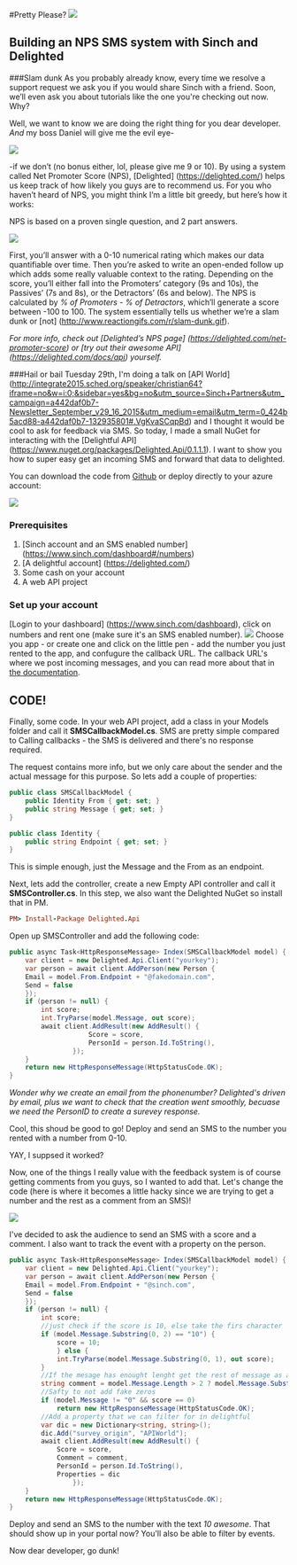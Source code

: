 #Pretty Please?
![](images/puppyeyes.png)

## Building an NPS SMS system with Sinch and Delighted 

###Slam dunk
As you probably already know, every time we resolve a support request we ask you if you would share Sinch with a friend. Soon, we’ll even ask you about tutorials like the one you're checking out now. Why?

Well, we want to know we are doing the right thing for you dear developer. *And* my boss Daniel will give me the evil eye-

![](images/Forsman.jpg) 

-if we don’t (no bonus either, lol, please give me 9 or 10). By using a system called Net Promoter Score (NPS), [Delighted] (https://delighted.com/) helps us keep track of how likely you guys are to recommend us. For you who haven’t heard of NPS, you might think I’m a little bit greedy, but here’s how it works:

NPS is based on a proven single question, and 2 part answers.

![](images/scsh.png)

First, you’ll answer with a 0-10 numerical rating which makes our data quantifiable over time. Then you’re asked to write an open-ended follow up which adds some really valuable context to the rating. Depending on the score, you’ll either fall into the Promoters’ category (9s and 10s), the Passives’ (7s and 8s), or the Detractors’ (6s and below). The NPS is calculated by *% of Promoters - % of Detractors*, which’ll generate a score between -100 to 100. The system essentially tells us whether we’re a slam dunk or [not] (http://www.reactiongifs.com/r/slam-dunk.gif).

*For more info, check out [Delighted’s NPS page] (https://delighted.com/net-promoter-score) or [try out their awesome API] (https://delighted.com/docs/api) yourself.*

###Hail or bail
Tuesday 29th, I'm doing a talk on [API World] (http://integrate2015.sched.org/speaker/christian64?iframe=no&w=i:0;&sidebar=yes&bg=no&utm_source=Sinch+Partners&utm_campaign=a442daf0b7-Newsletter_September_v29_16_2015&utm_medium=email&utm_term=0_424b5acd88-a442daf0b7-132935801#.VgKvaSCqpBd) and I thought it would be cool to ask for feedback via SMS. So today, I made a small NuGet for interacting with the [Delightful API] (https://www.nuget.org/packages/Delighted.Api/0.1.1.1). I want to show you how to super easy get an incoming SMS and forward that data to delighted.

You can download the code from [Github](https://github.com/sinch/csharp-nps-sms-delighted) or deploy directly to your azure account:

<a href="https://azuredeploy.net/?repository=https://github.com/sinch/csharp-nps-sms-delighted"><img src="https://camo.githubusercontent.com/9285dd3998997a0835869065bb15e5d500475034/687474703a2f2f617a7572656465706c6f792e6e65742f6465706c6f79627574746f6e2e706e67" data-canonical src="http://azuredeploy.net/deploybutton.png" style="max-width:100%;"></a>

### Prerequisites 
1. [Sinch account and an SMS enabled number] (https://www.sinch.com/dashboard#/numbers)
2. [A delightful account] (https://delighted.com/)
2. Some cash on your account
3. A web API project

### Set up your account 
[Login to your dashboard] (https://www.sinch.com/dashboard),
click on numbers and rent one (make sure it's an SMS enabled number). 
![](images/rentnumber.png) 
Choose you app - or create one and click on the little pen - add the number you just rented to the app, and confugure the callback URL.
The callback URL's where we post incoming messages, and you can read more about that in [the documentation](https://www.sinch.com/docs/sms/#smsmessagingcallbackapi).

## CODE!

Finally, some code. In your web API project, add a class in your Models folder and call it **SMSCallbackModel.cs**. SMS are pretty simple compared to Calling callbacks - the SMS is delivered and there's no response required. 

The request contains more info, but we only care about the sender and the actual message for this purpose. So lets add a couple of properties:

```csharp
public class SMSCallbackModel {
	public Identity From { get; set; }
	public string Message { get; set; }
}

public class Identity {
	public string Endpoint { get; set; }
}
``` 

This is simple enough, just the Message and the From as an endpoint. 

Next, lets add the controller, create a new Empty API controller and call it **SMSController.cs**. In this step, we also want the Delighted NuGet so install that in PM.

```ruby
PM> Install-Package Delighted.Api
```
Open up SMSController and add the following code:

```csharp
public async Task<HttpResponseMessage> Index(SMSCallbackModel model) {
	var client = new Delighted.Api.Client("yourkey");
	var person = await client.AddPerson(new Person {
    Email = model.From.Endpoint + "@fakedomain.com",
    Send = false
	});
	if (person != null) {
		int score;
 		int.TryParse(model.Message, out score);
		await client.AddResult(new AddResult() {
                    Score = score,
                    PersonId = person.Id.ToString(),
                });
	}
	return new HttpResponseMessage(HttpStatusCode.OK);
}
```
*Wonder why we create an email from the phonenumber? Delighted's driven by email, plus we want to check that the creation went smoothly, becuase we need the PersonID to create a surevey response.*

Cool, this shoud be good to go! Deploy and send an SMS to the number you rented with a number from 0-10. 

YAY, I suppsed it worked?

Now, one of the things I really value with the feedback system is of course getting comments from you guys, so I wanted to add that. Let's change the code (here is where it becomes a little hacky since we are trying to get a number and the rest as a comment from an SMS)!

![](images/filter_d.png)

I've decided to ask the audience to send an SMS with a score and a comment. I also want to track the event with a property on the person.


```csharp
public async Task<HttpResponseMessage> Index(SMSCallbackModel model) {
	var client = new Delighted.Api.Client("yourkey");
	var person = await client.AddPerson(new Person {
    Email = model.From.Endpoint + "@sinch.com",
    Send = false
	});
	if (person != null) {
		int score;
		//just check if the score is 10, else take the firs character 
        if (model.Message.Substring(0, 2) == "10") {
        	score = 10;
            } else {
            int.TryParse(model.Message.Substring(0, 1), out score);
		}
		//If the mesage has enought lenght get the rest of message as a comment
        string comment = model.Message.Length > 2 ? model.Message.Substring(score == 10 ? 2 : 1) : "";
		//Safty to not add fake zeros        
		if (model.Message != "0" && score == 0)
        	return new HttpResponseMessage(HttpStatusCode.OK);
		//Add a property that we can filter for in delightful  
		var dic = new Dictionary<string, string>();
        dic.Add("survey_origin", "APIWorld");
        await client.AddResult(new AddResult() {
            Score = score,
        	Comment = comment,
            PersonId = person.Id.ToString(),
            Properties = dic
                });
	}
	return new HttpResponseMessage(HttpStatusCode.OK);
}
```
Deploy and send an SMS to the number with the text *10 awesome*. That should show up in your portal now? You'll also be able to filter by events.

Now dear developer, go dunk!



  

